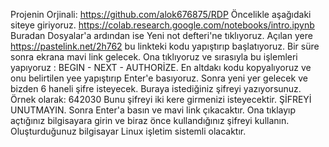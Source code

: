 Projenin Orjinali: https://github.com/alok676875/RDP
Öncelikle aşağıdaki siteye giriyoruz.
https://colab.research.google.com/notebooks/intro.ipynb
Buradan Dosyalar'a ardından ise Yeni not defteri'ne tıklıyoruz.
Açılan yere https://pastelink.net/2h762 bu linkteki kodu yapıştırıp başlatıyoruz.
Bir süre sonra ekrana mavi link gelecek. Ona tıklıyoruz ve sırasıyla bu işlemleri yapıyoruz : 
BEGIN - NEXT - AUTHORİZE. 
En altdakı kodu kopyalıyoruz ve onu belirtilen yee yapıştırıp Enter'e basıyoruz.
Sonra yeni yer gelecek ve bizden 6 haneli şifre isteyecek. Buraya istediğiniz şifreyi yazıyorsunuz. Örnek olarak: 642030
Bunu şifreyi iki kere girmenizi isteyecektir. ŞİFREYİ UNUTMAYIN.
Sonra Enter'a basın ve mavi link çıkacaktır. Ona tıklayıp açtığınız bilgisayara girin ve biraz önce kullandığınız şifreyi kullanın.
Oluşturduğunuz bilgisayar Linux işletim sistemli olacaktır.
